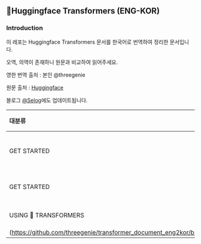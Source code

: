 ## 🤗Huggingface Transformers (ENG-KOR)

### Introduction
이 레포는 Huggingface Transformers 문서를 한국어로 번역하여 정리한 문서입니다.

오역, 의역이 존재하니 원문과 비교하여 읽어주세요.

영한 번역 출처 : 본인 @threegenie

원문 출처 : [Huggingface](https://huggingface.co/transformers/index.html)

블로그 [@Selog](https://threegenie.tistory.com/category/Huggingface%20Transformers)에도 업데이트됩니다.


|대분류|소분류|제목|링크|
|:------|:------|:------|:------|
|GET STARTED|Quick tour|Getting started on a task with a pipeline|[링크](https://github.com/threegenie/transformer_document_eng2kor/blob/main/Quick%20Tour/Getting%20started%20on%20a%20task%20with%20a%20pipeline.md)|
|GET STARTED|Quick tour|Under the hood: pretrained models|[링크](https://github.com/threegenie/transformer_document_eng2kor/blob/main/Quick%20Tour/Under%20the%20hood:%20pretrained%20models.md)|
|USING 🤗 TRANSFORMERS|Summary of the tasks|Summary of the tasks|[링크]
(https://github.com/threegenie/transformer_document_eng2kor/blob/main/Using%20Huggingface%20Transformers/Summary%20of%20the%20tasks.md)|
